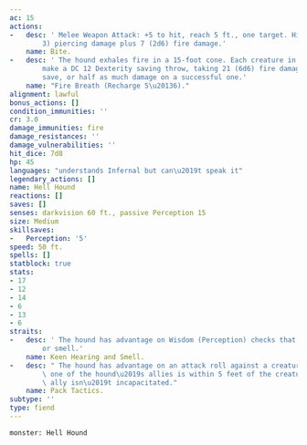 ```yaml
---
ac: 15
actions:
-   desc: ' Melee Weapon Attack: +5 to hit, reach 5 ft., one target. Hit: 7 (1d8 +
        3) piercing damage plus 7 (2d6) fire damage.'
    name: Bite.
-   desc: ' The hound exhales fire in a 15-foot cone. Each creature in that area must
        make a DC 12 Dexterity saving throw, taking 21 (6d6) fire damage on a failed
        save, or half as much damage on a successful one.'
    name: "Fire Breath (Recharge 5\u20136)."
alignment: lawful
bonus_actions: []
condition_immunities: ''
cr: 3.0
damage_immunities: fire
damage_resistances: ''
damage_vulnerabilities: ''
hit_dice: 7d8
hp: 45
languages: "understands Infernal but can\u2019t speak it"
legendary_actions: []
name: Hell Hound
reactions: []
saves: []
senses: darkvision 60 ft., passive Perception 15
size: Medium
skillsaves:
-   Perception: '5'
speed: 50 ft.
spells: []
statblock: true
stats:
- 17
- 12
- 14
- 6
- 13
- 6
straits:
-   desc: ' The hound has advantage on Wisdom (Perception) checks that rely on hearing
        or smell.'
    name: Keen Hearing and Smell.
-   desc: " The hound has advantage on an attack roll against a creature if at least\
        \ one of the hound\u2019s allies is within 5 feet of the creature and the\
        \ ally isn\u2019t incapacitated."
    name: Pack Tactics.
subtype: ''
type: fiend
---
```

```statblock
monster: Hell Hound
```